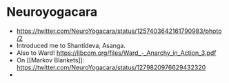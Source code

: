 # Neuroyogacara
- https://twitter.com/NeuroYogacara/status/1257403642161790983/photo/2
- Introduced me to Shantideva, Asanga.
- Also to Ward! https://libcom.org/files/Ward_-_Anarchy_in_Action_3.pdf
- On [[Markov Blankets]]: https://twitter.com/NeuroYogacara/status/1279820976629432320
- 
